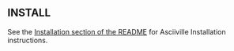 ## INSTALL

See the [Installation section of the README](README.md#installation)
for Asciiville Installation instructions.
